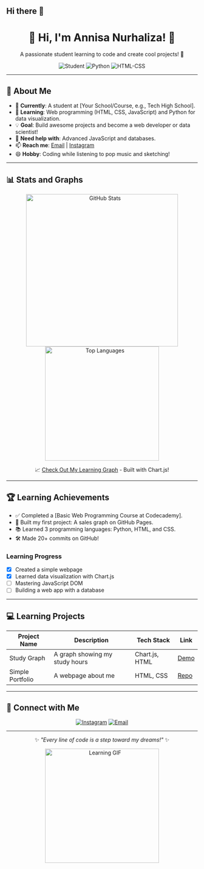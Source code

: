 ## Hi there 👋


<div align="center">
  <h1>👋 Hi, I'm Annisa Nurhaliza! 🌟</h1>
  <p>A passionate student learning to code and create cool projects! 🚀</p>

  <!-- Badges from Shields.io -->
  <img src="https://img.shields.io/badge/Status-Student-brightgreen?style=flat-square" alt="Student"/>
  <img src="https://img.shields.io/badge/Python-Learning-blue?style=flat-square&logo=python" alt="Python"/>
  <img src="https://img.shields.io/badge/HTML-CSS-yellow?style=flat-square&logo=html5" alt="HTML-CSS"/>
</div>

---

## 🌱 About Me
- 🏫 **Currently**: A student at [Your School/Course, e.g., Tech High School].
- 🌟 **Learning**: Web programming (HTML, CSS, JavaScript) and Python for data visualization.
- 💡 **Goal**: Build awesome projects and become a web developer or data scientist!
- 🤔 **Need help with**: Advanced JavaScript and databases.
- 📫 **Reach me**: [Email](mailto:annisa@example.com) | [Instagram](https://instagram.com/annisanurhaliza)
- 😄 **Hobby**: Coding while listening to pop music and sketching!

---

## 📊 Stats and Graphs
<div align="center">
  <!-- GitHub Stats -->
  <img src="https://github-readme-stats.vercel.app/api?username=Annisanurhaliza&show_icons=true&theme=light" alt="GitHub Stats" width="400"/>
  <!-- Top Languages -->
  <img src="https://github-readme-stats.vercel.app/api/top-langs/?username=Annisanurhaliza&layout=compact&theme=light" alt="Top Languages" width="300"/>

  <!-- Link to Interactive Graph -->
  <p>📈 <a href="https://annisanurhaliza.github.io/learning-graph">Check Out My Learning Graph</a> - Built with Chart.js!</p>
</div>

---

## 🏆 Learning Achievements
- ✅ Completed a [Basic Web Programming Course at Codecademy].
- 🌟 Built my first project: A sales graph on GitHub Pages.
- 📚 Learned 3 programming languages: Python, HTML, and CSS.
- 🛠️ Made 20+ commits on GitHub!

### Learning Progress
- [x] Created a simple webpage
- [x] Learned data visualization with Chart.js
- [ ] Mastering JavaScript DOM
- [ ] Building a web app with a database

---

## 💻 Learning Projects
| Project Name | Description | Tech Stack | Link |
|--------------|-------------|------------|------|
| Study Graph | A graph showing my study hours | Chart.js, HTML | [Demo](https://annisanurhaliza.github.io/learning-graph) |
| Simple Portfolio | A webpage about me | HTML, CSS | [Repo](https://github.com/Annisanurhaliza/Portfolio) |

---

## 📱 Connect with Me
<div align="center">
  <a href="https://instagram.com/annisanurhaliza"><img src="https://img.icons8.com/color/48/000000/instagram-new.png" alt="Instagram"/></a>
  <a href="mailto:annisa@example.com"><img src="https://img.icons8.com/color/48/000000/email.png" alt="Email"/></a>
</div>

---

<div align="center">
  <p>✨ <i>"Every line of code is a step toward my dreams!"</i> ✨</p>
  <img src="https://media.giphy.com/media/26tPplGWjN0xLybiU/giphy.gif" alt="Learning GIF" width="300"/>
</div>
